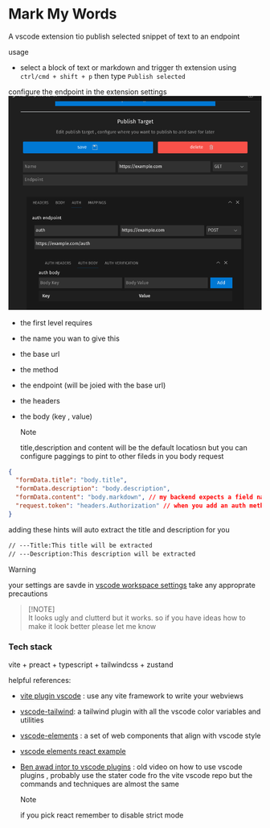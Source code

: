 # Mark My Words

A vscode extension tio publish selected snippet of text to an endpoint

usage

- select a block of text or markdown and trigger th extension using `ctrl/cmd + shift + p` then type `Publish selected`

configure the endpoint in the extension settings
![settings image](assets/settings-image.png)

- the first level requires
- the name you wan to give this
- the base url
- the method
- the endpoint (will be joied with the base url)
- the headers
- the body (key , value)

  > [!NOTE]
  > title,description and content will be the default locatiosn but you can configure paggings to pint to other fileds in you body request

```json
{
  "formData.title": "body.title",
  "formData.description": "body.description",
  "formData.content": "body.markdown", // my backend expects a field named markdown insted of content
  "request.token": "headers.Authorization" // when you add an auth method it will add the returned token to this header
}
```
adding these hints will auto extract the title and description for you
```md
// ---Title:This title will be extracted
// ---Description:This description will be extracted
```

> [!WARNING]   
> your settings are savde in [vscode workspace settings](https://code.visualstudio.com/api/references/vscode-api) take any approprate precautions

> 
> [!NOTE]   
> It looks ugly and clutterd but it works. so if you have ideas how to make it look better please let me know

### Tech stack

<!---Title:vscode extension
---Description:Tips on publishing a vscode extension
  -->

vite + preact + typescript + tailwindcss + zustand

helpful references:

- [vite plugin vscode](https://github.com/tomjs/vite-plugin-vscode) : use any vite framework to write your webviews
- [vscode-tailwind](https://github.com/githubocto/tailwind-vscode): a tailwind plugin with all the vscode color variables and utilities
- [vscode-elements](https://vscode-elements.github.io/getting-started/) : a set of web components that align with vscode style
- [vscode elements react example](https://github.com/vscode-elements/react-example/tree/main)

- [Ben awad intor to vscode plugins](https://youtu.be/a5DX5pQ9p5M?si=AZWMJRoGVLPdtTi7) : old video on how to use vscode plugins , probably use the stater code fro the vite vscode repo but the commands and techniques are almost the same
  > [!NOTE]
  > if you pick react remember to disable strict mode



